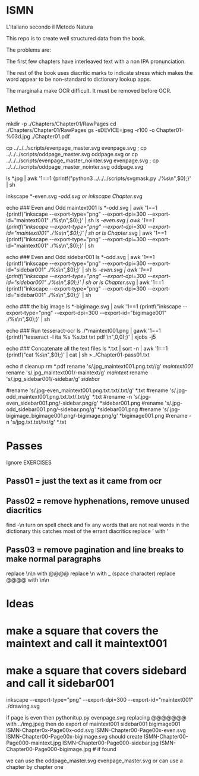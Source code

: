 # ISMN

L'Italiano secondo il Metodo Natura

This repo is to create well structured data from the book.

The problems are:

The first few chapters have interleaved text with a non IPA pronunciation.

The rest of the book uses diacritic marks to indicate stress which makes the
word appear to be non-standard to dictionary lookup apps.

The marginalia make OCR difficult. It must be removed before OCR.


## Method

mkdir -p ./Chapters/Chapter01/RawPages
cd ./Chapters/Chapter01/RawPages
gs -sDEVICE=jpeg -r100 -o Chapter01-%03d.jpg ./Chapter01.pdf

cp ../../../scripts/evenpage_master.svg evenpage.svg ; cp ../../../scripts/oddpage_master.svg oddpage.svg
or
cp ../../../scripts/evenpage_master_nointer.svg evenpage.svg ; cp ../../../scripts/oddpage_master_nointer.svg oddpage.svg


ls *.jpg | awk '1==1 {printf("python3 ../../../scripts/svgmask.py ./%s\n",$0);}' | sh

inkscape *-even.svg *-odd.svg
or
inkscape Chapter*.svg


echo ### Even and Odd maintext001
ls *-odd.svg | awk '1==1 {printf("inkscape --export-type=\"png\" --export-dpi=300 --export-id=\"maintext001\" ./%s\n",$0);}' | sh
ls *-even.svg | awk '1==1 {printf("inkscape --export-type=\"png\" --export-dpi=300 --export-id=\"maintext001\" ./%s\n",$0);}' | sh
or
ls Chapter*.svg | awk '1==1 {printf("inkscape --export-type=\"png\" --export-dpi=300 --export-id=\"maintext001\" ./%s\n",$0);}' | sh

echo ### Even and Odd sidebar001
ls *-odd.svg | awk '1==1 {printf("inkscape --export-type=\"png\" --export-dpi=300 --export-id=\"sidebar001\" ./%s\n",$0);}' | sh
ls *-even.svg | awk '1==1 {printf("inkscape --export-type=\"png\" --export-dpi=300 --export-id=\"sidebar001\" ./%s\n",$0);}' | sh
or
ls Chapter*.svg | awk '1==1 {printf("inkscape --export-type=\"png\" --export-dpi=300 --export-id=\"sidebar001\" ./%s\n",$0);}' | sh



echo ### the big image
ls *-bigimage.svg | awk '1==1 {printf("inkscape --export-type=\"png\" --export-dpi=300 --export-id=\"bigimage001\" ./%s\n",$0);}' | sh


echo ### Run tesseract-ocr
ls ./*maintext001.png | gawk '1==1 {printf("tesseract -l ita %s %s.txt txt pdf \n",$0,$0);}' | xjobs -j5

echo ### Concatenate all the text files
ls *.txt | sort -n | awk '1==1 {printf("cat %s\n",$0);}' | cat | sh >../Chapter01-pass01.txt

echo # cleanup
rm *.pdf
rename 's/.jpg_maintext001.png.txt//g' *maintext001*
rename 's/.jpg_maintext001/-maintext/g' *maintext*
rename 's/.jpg_sidebar001/-sidebar/g' *sidebar*

#rename 's/.jpg-even_maintext001.png.txt.txt/.txt/g' *.txt
#rename 's/.jpg-odd_maintext001.png.txt.txt/.txt/g' *.txt
#rename -n 's/.jpg-even_sidebar001.png/-sidebar.png/g' *sidebar001.png
#rename  's/.jpg-odd_sidebar001.png/-sidebar.png/g' *sidebar001.png
#rename 's/.jpg-bigimage_bigimage001.png/-bigimage.png/g' *bigimage001.png
#rename -n 's/jpg.txt.txt/txt/g' *.txt


# Passes
Ignore EXERCISES

## Pass01 = just the text as it came from ocr

## Pass02 = remove hyphenations, remove unused diacritics
find -\n
turn on spell check and fix any words that are not real words in the dictionary
  this catches most of the errant diacritics
replace ’ with '

## Pass03 = remove pagination and line breaks to make normal paragraphs
replace \n\n with @@@@
replace \n with _ (space character)
replace @@@@ with \n\n


# Ideas



# make a square that covers the maintext and call it maintext001
# make a square that covers sidebard and call it sidebar001
inkscape --export-type="png" --export-dpi=300 --export-id="maintext001" ./drawing.svg

if page is even then pythonitup.py evenpage.svg replacing @@@@@@@ with ../img.jpeg
then do export of maintext001 sidebar001 bigimage001
ISMN-Chapter0x-Page00x-odd.svg
ISMN-Chapter00-Page00x-even.svg
ISMN-Chapter00-Page00x-bigimage.svg
should create
    ISMN-Chapter00-Page000-maintext.jpg
    ISMN-Chapter00-Page000-sidebar.jpg
    ISMN-Chapter00-Page000-bigimage.jpg # if found

we can use the oddpage_master.svg
               evenpage_master.svg
or can use a chapter by chapter one


